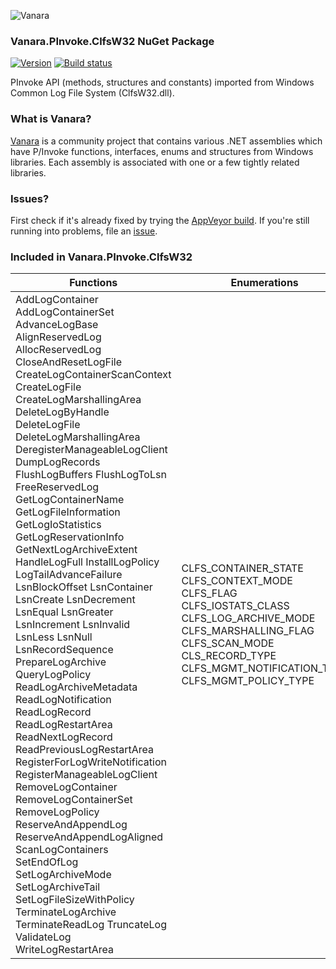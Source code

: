 ﻿![Vanara](https://raw.githubusercontent.com/dahall/Vanara/master/docs/icons/VanaraHeading.png)
### **Vanara.PInvoke.ClfsW32 NuGet Package**
[![Version](https://img.shields.io/nuget/v/Vanara.PInvoke.ClfsW32?label=NuGet&style=flat-square)](https://github.com/dahall/Vanara/releases)
[![Build status](https://img.shields.io/appveyor/build/dahall/vanara?label=AppVeyor%20build&style=flat-square)](https://ci.appveyor.com/project/dahall/vanara)

PInvoke API (methods, structures and constants) imported from Windows Common Log File System (ClfsW32.dll).

### **What is Vanara?**

[Vanara](https://github.com/dahall/Vanara) is a community project that contains various .NET assemblies which have P/Invoke functions, interfaces, enums and structures from Windows libraries. Each assembly is associated with one or a few tightly related libraries.

### **Issues?**

First check if it's already fixed by trying the [AppVeyor build](https://ci.appveyor.com/nuget/vanara-prerelease).
If you're still running into problems, file an [issue](https://github.com/dahall/Vanara/issues).

### **Included in Vanara.PInvoke.ClfsW32**

Functions | Enumerations | Structures
--- | --- | ---
AddLogContainer AddLogContainerSet AdvanceLogBase AlignReservedLog AllocReservedLog CloseAndResetLogFile CreateLogContainerScanContext CreateLogFile CreateLogMarshallingArea DeleteLogByHandle DeleteLogFile DeleteLogMarshallingArea DeregisterManageableLogClient DumpLogRecords FlushLogBuffers FlushLogToLsn FreeReservedLog GetLogContainerName GetLogFileInformation GetLogIoStatistics GetLogReservationInfo GetNextLogArchiveExtent HandleLogFull InstallLogPolicy LogTailAdvanceFailure LsnBlockOffset LsnContainer LsnCreate LsnDecrement LsnEqual LsnGreater LsnIncrement LsnInvalid LsnLess LsnNull LsnRecordSequence PrepareLogArchive QueryLogPolicy ReadLogArchiveMetadata ReadLogNotification ReadLogRecord ReadLogRestartArea ReadNextLogRecord ReadPreviousLogRestartArea RegisterForLogWriteNotification RegisterManageableLogClient RemoveLogContainer RemoveLogContainerSet RemoveLogPolicy ReserveAndAppendLog ReserveAndAppendLogAligned ScanLogContainers SetEndOfLog SetLogArchiveMode SetLogArchiveTail SetLogFileSizeWithPolicy TerminateLogArchive TerminateReadLog TruncateLog ValidateLog WriteLogRestartArea  | CLFS_CONTAINER_STATE CLFS_CONTEXT_MODE CLFS_FLAG CLFS_IOSTATS_CLASS CLFS_LOG_ARCHIVE_MODE CLFS_MARSHALLING_FLAG CLFS_SCAN_MODE CLS_RECORD_TYPE CLFS_MGMT_NOTIFICATION_TYPE CLFS_MGMT_POLICY_TYPE                                                     | CLFS_NODE_ID CLS_ARCHIVE_DESCRIPTOR CLS_CONTAINER_INFORMATION CLS_INFORMATION CLS_IO_STATISTICS CLS_IO_STATISTICS_HEADER CLS_LSN CLS_SCAN_CONTEXT CLS_WRITE_ENTRY CLFS_MGMT_NOTIFICATION CLFS_MGMT_POLICY LOG_MANAGEMENT_CALLBACKS HLOG POLICYPARAMETERS MAXIMUMSIZE MINIMUMSIZE NEWCONTAINERSIZE GROWTHRATE LOGTAIL AUTOSHRINK AUTOGROW NEWCONTAINERPREFIX NEWCONTAINERSUFFIX NEWCONTAINEREXTENSION                                      
